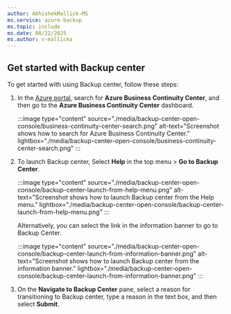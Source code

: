 ```yaml
---
author: AbhishekMallick-MS
ms.service: azure-backup
ms.topic: include
ms.date: 08/22/2025
ms.author: v-mallicka
---
```


## Get started with Backup center

To get started with using Backup center, follow these steps:

1. In the [Azure portal](https://portal.azure.com/), search for **Azure Business Continuity Center**, and then go to the **Azure Business Continuity Center** dashboard.

    :::image type="content" source="./media/backup-center-open-console/business-continuity-center-search.png" alt-text="Screenshot shows how to search for Azure Business Continuity Center." lightbox="./media/backup-center-open-console/business-continuity-center-search.png" :::

1. To launch Backup center, Select **Help** in the top menu > **Go to Backup Center**.

    :::image type="content" source="./media/backup-center-open-console/backup-center-launch-from-help-menu.png" alt-text="Screenshot shows how to launch Backup center from the Help menu." lightbox="./media/backup-center-open-console/backup-center-launch-from-help-menu.png" ::: 

   Alternatively, you can select the link in the information banner to go to Backup Center.

    :::image type="content" source="./media/backup-center-open-console/backup-center-launch-from-information-banner.png" alt-text="Screenshot shows how to launch Backup center from the information banner." lightbox="./media/backup-center-open-console/backup-center-launch-from-information-banner.png" ::: 

1. On the **Navigate to Backup Center** pane, select a reason for transitioning to Backup center, type a reason in the text box, and then select **Submit**.
